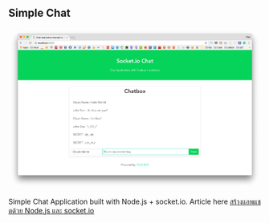 Simple Chat
---

![SCREENSHOT](socket-app.png)

Simple Chat Application built with Node.js + socket.io. Article here [สร้างแอพแชตด้วย Node.js และ socket.io](https://devahoy.com/blog/2015/02/chat-app-with-nodejs-and-socket-io/)
